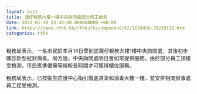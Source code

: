 ```yaml
---
layout: post
title: 灣仔稅務大樓一樓中央詢問處部分員工檢測
date: 2022-01-18 22:44:48.000000000 +08:00
link: https://news.rthk.hk/rthk/ch/component/k2/1629458-20220118.htm
categories: rthk
---
```


稅務局表示，一名市民於本月14日曾到訪灣仔稅務大樓1樓中央詢問處，其後初步確診新型冠狀病毒。局方說，中央詢問處明日會如常提供服務，由於部分員工須接受檢測，市民應準備需等候較長時間才可獲得櫃位服務。

稅務局表示，已按衞生防護中心指引徹底清潔和消毒大樓一樓，並安排相關辦事處員工接受檢測。
